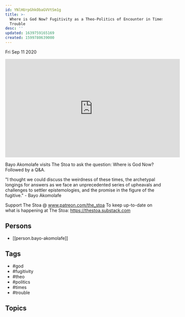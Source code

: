 ```yaml
---
id: YNlHUrpGhkObaGVVtSm1g
title: >-
  Where is God Now? Fugitivity as a Theo-Politics of Encounter in Times of
  Trouble
desc: ''
updated: 1639759165169
created: 1599780639000
---
```





Fri Sep 11 2020

<iframe width="560" height="315" src="https://www.youtube.com/embed/46tzisvcEmk" title="Where is God Now? Fugitivity as a Theo-Politics of Encounter in Times of Trouble w/ Bayo Akomolafe" frameborder="0" allow="accelerometer; autoplay; clipboard-write; encrypted-media; gyroscope; picture-in-picture" allowfullscreen ></iframe>

Bayo Akomolafe visits The Stoa to ask the question: Where is God Now? Followed by a Q&A.

"I thought we could discuss the weirdness of these times, the archetypal longings for answers as we face an unprecedented series of upheavals and challenges to settler epistemologies, and the promise in the figure of the fugitive." - Bayo Akomolafe

Support The Stoa @ www.patreon.com/the_stoa
To keep up-to-date on what is happening at The Stoa: https://thestoa.substack.com

## Persons

- [[person.bayo-akomolafe]]

## Tags

- #god
- #fugitivity
- #theo
- #politics
- #times
- #trouble

## Topics



